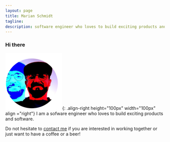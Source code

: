 ```yaml
---
layout: page
title: Marian Schmidt
tagline: 
description: software engineer who loves to build exciting products and software
---
```


### Hi there

![me](/assets/favicons/me.png){: .align-right height="100px" width="100px" align ="right"}
I am a sofware engineer who loves to build exciting products and software.

Do not hesitate to [contact me](pages/contact.html) if you are interested in working together or just want to have a coffee or a beer!
